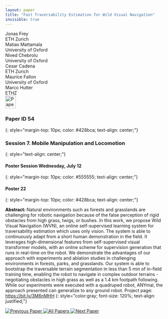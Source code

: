 ```yaml
---
layout: paper
title: "Fast Traversability Estimation for Wild Visual Navigation"
invisible: true
---
```

<div class="paper-authors">
<div class="paper-author-box">
    <div class="paper-author-name">Jonas Frey</div>
    <div class="paper-author-uni">ETH Zurich</div>
</div>
<div class="paper-author-box">
    <div class="paper-author-name">Matias Mattamala</div>
    <div class="paper-author-uni">University of Oxford</div>
</div>
<div class="paper-author-box">
    <div class="paper-author-name">Nived Chebrolu</div>
    <div class="paper-author-uni">University of Oxford</div>
</div>
<div class="paper-author-box">
    <div class="paper-author-name">Cesar Cadena</div>
    <div class="paper-author-uni">ETH Zurich</div>
</div>
<div class="paper-author-box">
    <div class="paper-author-name">Maurice Fallon</div>
    <div class="paper-author-uni">University of Oxford</div>
</div>
<div class="paper-author-box">
    <div class="paper-author-name">Marco Hutter</div>
    <div class="paper-author-uni">ETHZ</div>
</div>

</div><div class="paper-pdf">
<div> <a href="http://www.roboticsproceedings.org/rss19/p054.pdf"><img src="{{ site.baseurl }}/images/paper_link.png" alt="Paper Website" width = "33"  height = "40"/></a> </div>
</div>

### Paper ID 54
{: style="margin-top: 10px; color: #428bca; text-align: center;"}

### Session 7. Mobile Manipulation and Locomotion
{: style="text-align: center;"}

#### Poster Session Wednesday, July 12
{: style="margin-top: 10px; color: #555555; text-align: center;"}

#### Poster 22
{: style="margin-top: 10px; color: #428bca; text-align: center;"}

<b style="color: black;">Abstract: </b>Natural environments such as forests and grasslands are challenging for robotic navigation because of the false perception of rigid obstacles from high grass, twigs, or bushes. In this work, we propose Wild Visual Navigation (WVN), an online self-supervised learning system for traversability estimation which uses only vision. The system is able to continuously adapt from a short human demonstration in the field. It leverages high-dimensional features from self-supervised visual transformer models, with an online scheme for supervision generation that runs in real-time on the robot. We demonstrate the advantages of our approach with experiments and ablation studies in challenging environments in forests, parks, and grasslands. Our system is able to bootstrap the traversable terrain segmentation in less than 5 min of in-field training time, enabling the robot to navigate in complex outdoor terrains - negotiating obstacles in high grass as well as a 1.4 km footpath following. While our experiments were executed with a quadruped robot, ANYmal, the approach presented can generalize to any ground robot. Project page: https://bit.ly/3M6nMHH
{: style="color:gray; font-size: 120%; text-align: justified;"}


<div class="paper-menu">
<a href="{{ site.baseurl }}/program/papers/053/"> <img src="{{ site.baseurl }}/images/previous_paper_icon.png" alt="Previous Paper" title="Previous Paper"/> </a>
<a href="{{ site.baseurl }}/program/papers"><img src="{{ site.baseurl }}/images/overview_icon.png" alt="All Papers" title="All Papers"/> </a>
<a href="{{ site.baseurl }}/program/papers/055/"> <img src="{{ site.baseurl }}/images/next_paper_icon.png" alt="Next Paper" title="Next Paper"/> </a>

</div>
